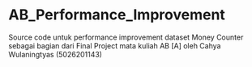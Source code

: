 # AB_Performance_Improvement
Source code untuk performance improvement dataset Money Counter sebagai bagian dari Final Project mata kuliah AB [A] oleh Cahya Wulaningtyas (5026201143)
